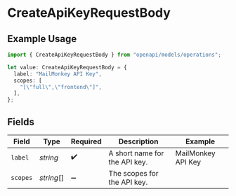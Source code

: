 # CreateApiKeyRequestBody

## Example Usage

```typescript
import { CreateApiKeyRequestBody } from "openapi/models/operations";

let value: CreateApiKeyRequestBody = {
  label: "MailMonkey API Key",
  scopes: [
    "[\"full\",\"frontend\"]",
  ],
};
```

## Fields

| Field                         | Type                          | Required                      | Description                   | Example                       |
| ----------------------------- | ----------------------------- | ----------------------------- | ----------------------------- | ----------------------------- |
| `label`                       | *string*                      | :heavy_check_mark:            | A short name for the API key. | MailMonkey API Key            |
| `scopes`                      | *string*[]                    | :heavy_minus_sign:            | The scopes for the API key.   |                               |